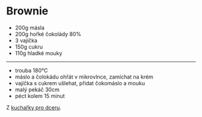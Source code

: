 # Brownie

* 200g másla
* 200g hořké čokolády 80%
* 3 vajíčka
* 150g cukru
* 110g hladké mouky

---

* trouba 180°C
* máslo a čolokádu ohřát v mikrovlnce, zamíchat na krém
* vajíčka s cukrem ušlehat, přidat čokomáslo a mouku
* malý pekáč 30cm
* péct kolem 15 minut

Z [kuchařky pro dceru](https://www.kucharkaprodceru.cz/brownies-recept/).
